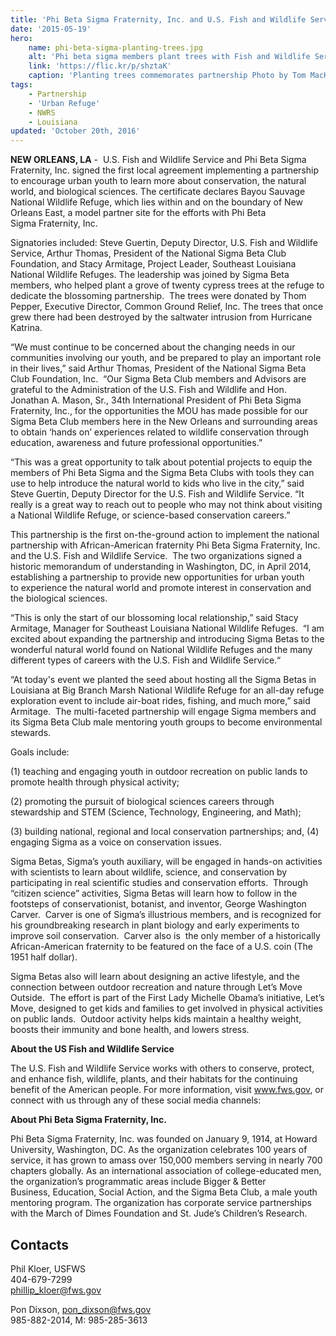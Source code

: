 ```yaml
---
title: 'Phi Beta Sigma Fraternity, Inc. and U.S. Fish and Wildlife Service Join Forces to Engage Urban Youth in Outdoor Education and Recreation at Bayou Sauvage National Wildlife Refuge'
date: '2015-05-19'
hero:
    name: phi-beta-sigma-planting-trees.jpg
    alt: 'Phi beta sigma members plant trees with Fish and Wildlife Service employees.'
    link: 'https://flic.kr/p/shztaK'
    caption: 'Planting trees commemorates partnership Photo by Tom MacKenzie, USFWS.'
tags:
    - Partnership
    - 'Urban Refuge'
    - NWRS
    - Louisiana
updated: 'October 20th, 2016'
---
```


**NEW ORLEANS, LA** -  U.S. Fish and Wildlife Service and Phi Beta Sigma Fraternity, Inc. signed the first local agreement implementing a partnership to encourage urban youth to learn more about conservation, the natural world, and biological sciences. The certificate declares Bayou Sauvage National Wildlife Refuge, which lies within and on the boundary of New Orleans East, a model partner site for the efforts with Phi Beta Sigma Fraternity, Inc.

Signatories included: Steve Guertin, Deputy Director, U.S. Fish and Wildlife Service, Arthur Thomas, President of the National Sigma Beta Club Foundation, and Stacy Armitage, Project Leader, Southeast Louisiana National Wildlife Refuges. The leadership was joined by Sigma Beta members, who helped plant a grove of twenty cypress trees at the refuge to dedicate the blossoming partnership.  The trees were donated by Thom Pepper, Executive Director, Common Ground Relief, Inc. The trees that once grew there had been destroyed by the saltwater intrusion from Hurricane Katrina.  

“We must continue to be concerned about the changing needs in our communities involving our youth, and be prepared to play an important role in their lives,” said Arthur Thomas, President of the National Sigma Beta Club Foundation, Inc.  “Our Sigma Beta Club members and Advisors are grateful to the Administration of the U.S. Fish and Wildlife and Hon. Jonathan A. Mason, Sr., 34th International President of Phi Beta Sigma Fraternity, Inc., for the opportunities the MOU has made possible for our Sigma Beta Club members here in the New Orleans and surrounding areas to obtain ‘hands on’ experiences related to wildlife conservation through education, awareness and future professional opportunities.” 

“This was a great opportunity to talk about potential projects to equip the members of Phi Beta Sigma and the Sigma Beta Clubs with tools they can use to help introduce the natural world to kids who live in the city,” said Steve Guertin, Deputy Director for the U.S. Fish and Wildlife Service. “It really is a great way to reach out to people who may not think about visiting a National Wildlife Refuge, or science-based conservation careers.”

This partnership is the first on-the-ground action to implement the national partnership with African-American fraternity Phi Beta Sigma Fraternity, Inc. and the U.S. Fish and Wildlife Service.  The two organizations signed a historic memorandum of understanding in Washington, DC, in April 2014, establishing a partnership to provide new opportunities for urban youth to experience the natural world and promote interest in conservation and the biological sciences.

“This is only the start of our blossoming local relationship,” said Stacy Armitage, Manager for Southeast Louisiana National Wildlife Refuges.  “I am excited about expanding the partnership and introducing Sigma Betas to the wonderful natural world found on National Wildlife Refuges and the many different types of careers with the U.S. Fish and Wildlife Service.“

“At today's event we planted the seed about hosting all the Sigma Betas in Louisiana at Big Branch Marsh National Wildlife Refuge for an all-day refuge exploration event to include air-boat rides, fishing, and much more,” said Armitage.  The multi-faceted partnership will engage Sigma members and its Sigma Beta Club male mentoring youth groups to become environmental stewards. 

Goals include: 

(1) teaching and engaging youth in outdoor recreation on public lands to promote health through physical activity; 

(2) promoting the pursuit of biological sciences careers through stewardship and STEM (Science, Technology, Engineering, and Math); 

(3) building national, regional and local conservation partnerships; and, (4) engaging Sigma as a voice on conservation issues.

Sigma Betas, Sigma’s youth auxiliary, will be engaged in hands-on activities with scientists to learn about wildlife, science, and conservation by participating in real scientific studies and conservation efforts.  Through “citizen science” activities, Sigma Betas will learn how to follow in the footsteps of conservationist, botanist, and inventor, George Washington Carver.  Carver is one of Sigma’s illustrious members, and is recognized for his groundbreaking research in plant biology and early experiments to improve soil conservation.  Carver also is  the only member of a historically African-American fraternity to be featured on the face of a U.S. coin (The 1951 half dollar). 

Sigma Betas also will learn about designing an active lifestyle, and the connection between outdoor recreation and nature through Let’s Move Outside.  The effort is part of the First Lady Michelle Obama’s initiative, Let’s Move, designed to get kids and families to get involved in physical activities on public lands.  Outdoor activity helps kids maintain a healthy weight, boosts their immunity and bone health, and lowers stress.

**About the US Fish and Wildlife Service**

The U.S. Fish and Wildlife Service works with others to conserve, protect, and enhance fish, wildlife, plants, and their habitats for the continuing benefit of the American people. For more information, visit www.fws.gov, or connect with us through any of these social media channels:

**About Phi Beta Sigma Fraternity, Inc.**

Phi Beta Sigma Fraternity, Inc. was founded on January 9, 1914, at Howard University, Washington, DC. As the organization celebrates 100 years of service, it has grown to amass over 150,000 members serving in nearly 700 chapters globally. As an international association of college-educated men, the organization’s programmatic areas include Bigger & Better Business, Education, Social Action, and the Sigma Beta Club, a male youth mentoring program. The organization has corporate service partnerships with the March of Dimes Foundation and St. Jude’s Children’s Research.

## Contacts

Phil Kloer, USFWS  
404-679-7299  
[phillip_kloer@fws.gov](phillip_kloer@fws.gov)

Pon Dixson, pon_dixson@fws.gov  
985-882-2014, M: 985-285-3613
